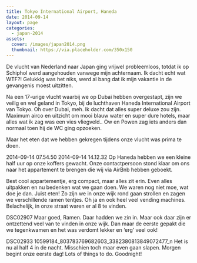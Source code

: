 ```yaml
---
title: Tokyo International Airport, Haneda
date: 2014-09-14
layout: page
categories:
  - japan-2014
assets:
  cover: /images/japan2014.png
  thumbnail: https://via.placeholder.com/350x150
---
```


De vlucht van Nederland naar Japan ging vrijwel probleemloos, totdat ik op Schiphol werd aangehouden vanwege mijn achternaam. Ik dacht echt wat WTF?! Gelukkig was het niks, werd al bang dat ik mijn vakantie in de gevangenis moest uitzitten.

Na een 17-urige vlucht waarbij we op Dubai hebben overgestapt, zijn we veilig en wel geland in Tokyo, bij de luchthaven Haneda International Airport van Tokyo. Oh over Dubai, meh. Ik dacht dat alles super deluxe zou zijn. Maximum airco en uitzicht om mooi blauw water en super dure hotels, maar alles wat ik zag was een vies vliegveld.. Ow en Powen zag iets anders dan normaal toen hij de WC ging opzoeken.

Maar het eten dat we hebben gekregen tijdens onze vlucht was prima te doen.

2014-09-14 07.54.50
2014-09-14 14.12.32
Op Haneda hebben we een kleine half uur op onze koffers gewacht. Onze contactpersoon stond klaar om ons naar het appartement te brengen die wij via AirBnb hebben geboekt.

Best cool appartementje, erg compact, maar alles zit erin. Even alles uitpakken en nu bedenken wat we gaan doen. We waren nog niet moe, wat doe je dan. Juist eten! Zo zijn we in onze wijk rond gaan strollen en zagen we verschillende ramen tentjes. Oh ja en ook heel veel vending machines. Belachelijk, in onze straat waren er al 8 te vinden.

DSC02907
Maar goed, Ramen. Daar hadden we zin in. Maar ook daar zijn er ontzettend veel van te vinden in onze wijk. Dan maar de eerste gepakt die we tegenkwamen en het was verdomt lekker en ‘erg’ veel ook!

DSC02933
10599184_803783769682603_3382380813849072477_n
Het is nu al half 4 in de nacht. Misschien toch maar even gaan slapen. Morgen begint onze eerste dag! Lots of things to do. Goodnight!

<style lang="scss" scroped>
  h2 {
    color: #88c441;
    font-size: 20px;
    font-weight: bold;
  }
</style>
